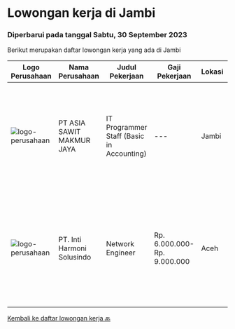 
  # Lowongan kerja di Jambi

  ### Diperbarui pada tanggal Sabtu, 30 September 2023

  Berikut merupakan daftar lowongan kerja yang ada di Jambi

  |Logo Perusahaan | Nama Perusahaan | Judul Pekerjaan | Gaji Pekerjaan | Lokasi | Deskripsi | Tanggal diunggah | Pranala |
  | -------------- | --------------- | --------------- | --------- | --------- | -------------- | ------- | ----------- |
  |![logo-perusahaan](https://image-service-cdn.seek.com.au/8c9ad8ac1a3555ef79e89c100defac119719c63a/ee4dce1061f3f616224767ad58cb2fc751b8d2dc)|PT ASIA SAWIT MAKMUR JAYA|IT Programmer Staff (Basic in Accounting)|---|Jambi|IT Programmer Staff (Basic in Accounting)Job Description :- Provide Working Experience as a Financial Accountant- Familiarity with bookkeeping and...|Selasa, 19 September 2023|https://www.jobstreet.co.id/id/job/it-programmer-staff-basic-in-accounting-4474836?token=0~2ee16131-0ae6-41e3-bc4c-be47af27bc2d&sectionRank=1&jobId=jobstreet-id-job-4474836|
|![logo-perusahaan](https://image-service-cdn.seek.com.au/4da4384406fabd2d801579470d36717aaa68d773/ee4dce1061f3f616224767ad58cb2fc751b8d2dc)|PT. Inti Harmoni Solusindo|Network Engineer|Rp. 6.000.000-Rp. 9.000.000|Aceh|Job Description :• Monitoring network performance and utilization on Site.• Perform Installation, configuration, and maintenance of network Devices on...|Rabu, 06 September 2023|https://www.jobstreet.co.id/id/job/network-engineer-4461310?token=0~2ee16131-0ae6-41e3-bc4c-be47af27bc2d&sectionRank=2&jobId=jobstreet-id-job-4461310|


  [Kembali ke daftar lowongan kerja 🔙](../README.md#daftar-lowongan-kerja)
  
